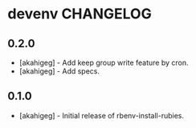 devenv CHANGELOG
================

0.2.0
-----
- [akahigeg] - Add keep group write feature by cron.
- [akahigeg] - Add specs.

0.1.0
-----
- [akahigeg] - Initial release of rbenv-install-rubies.

